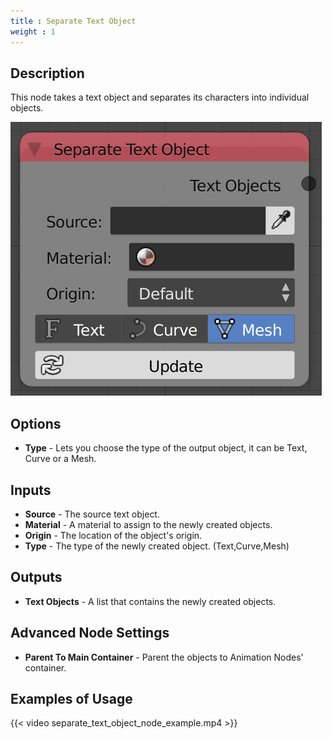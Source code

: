 ```yaml
---
title : Separate Text Object
weight : 1
---
```


## Description

This node takes a text object and separates its characters into
individual objects.

![image](separate_text_object_node.png)

## Options

- **Type** - Lets you choose the type of the output object, it can be
    Text, Curve or a Mesh.

## Inputs

- **Source** - The source text object.
- **Material** - A material to assign to the newly created objects.
- **Origin** - The location of the object's origin.
- **Type** - The type of the newly created object. (Text,Curve,Mesh)

## Outputs

- **Text Objects** - A list that contains the newly created objects.

## Advanced Node Settings

- **Parent To Main Container** - Parent the objects to Animation
    Nodes' container.

## Examples of Usage

{{< video separate_text_object_node_example.mp4 >}}
